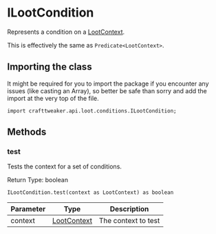 # ILootCondition

Represents a condition on a [LootContext](/vanilla/api/loot/LootContext).

 This is effectively the same as <code>Predicate&lt;LootContext&gt;</code>.

## Importing the class

It might be required for you to import the package if you encounter any issues (like casting an Array), so better be safe than sorry and add the import at the very top of the file.
```zenscript
import crafttweaker.api.loot.conditions.ILootCondition;
```


## Methods

### test

Tests the context for a set of conditions.

Return Type: boolean

```zenscript
ILootCondition.test(context as LootContext) as boolean
```

| Parameter | Type | Description |
|-----------|------|-------------|
| context | [LootContext](/vanilla/api/loot/LootContext) | The context to test |



